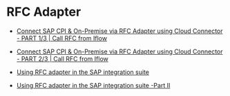 # RFC Adapter

* [Connect SAP CPI & On-Premise via RFC Adapter using Cloud Connector - PART 1/3 | Call RFC from Iflow](https://www.youtube.com/watch?v=uiNbhY_zACc)
* [Connect SAP CPI & On-Premise via RFC Adapter using Cloud Connector - PART 2/3 | Call RFC from Iflow](https://www.youtube.com/watch?v=X0qFcltPKdo)

* [Using RFC adapter in the SAP integration suite](https://community.sap.com/t5/technology-blogs-by-sap/using-rfc-adapter-in-the-sap-integration-suite/ba-p/13533859)
* [Using RFC adapter in the SAP integration suite -Part II](https://community.sap.com/t5/technology-blogs-by-sap/using-rfc-adapter-in-the-sap-integration-suite-part-ii/ba-p/13544246)